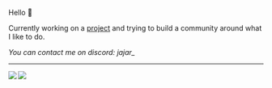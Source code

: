 Hello 👀

Currently working on a [project](https://discord.gg/6uMnJWXezX) and trying to build a community around what I like to do.

*You can contact me on discord: jajar_*

---

<p>
  <img align = 'left' src="https://github-readme-stats.vercel.app/api?username=JajarGaming&include_all_commits=true&theme=github_dark&show_icons=true&hide_border=true&count_private=true"/>
 	<img align = 'left' src="https://github-readme-stats.vercel.app/api/wakatime?username=Jajar&theme=github_dark&hide_border=true&layout=compact&langs_count=8" />
</p>

